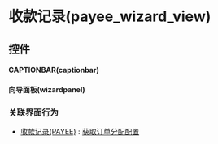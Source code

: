 # 收款记录(payee_wizard_view)  <!-- {docsify-ignore-all} -->



## 控件
#### CAPTIONBAR(captionbar)
#### 向导面板(wizardpanel)


### 关联界面行为
  * [收款记录(PAYEE)](module/crm/payee) : [获取订单分配配置](module/crm/payee#界面行为)

<script>
 const { createApp } = Vue
  createApp({
    data() {
      return {

      }
    }
  }).use(ElementPlus).mount('#app')
</script>